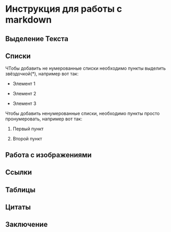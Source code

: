 # Инструкция для работы с markdown

## Выделение Текста

## Списки

ЧТобы добавить не нумерованные списки необходимо пункты выделить звёздочкой(*), например вот так:
* Элемент 1

* Элемент 2

* Элемент 3

Чтобы добавить ненумерованные списки, необходимо пункты просто пронумеровать, например вот так:
1. Первый пункт

2. Второй пункт

## Работа с изображениями

## Ссылки

## Таблицы

## Цитаты

## Заключение